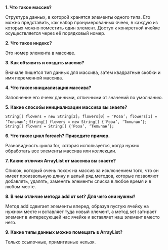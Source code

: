 **1. Что такое массив?**

Структура данных, в которой хранятся элементы одного типа. Его можно представить, как набор пронумерованных ячеек, в каждую из которых можно поместить один элемент. Доступ к конкретной ячейке осуществляется через её порядковый номер.

**2. Что такое индекс?**

Это номер элемента в массиве.

**3. Как объявить и создать массив?**

Вначале пишется тип данных для массива, затем квадратные скобки и имя переменной массива.

**4. Что такое инициализация массива?**

Заполнение его ячеек данными, отличными от значений по умолчанию.

**5. Какие способы инициализации массива вы знаете?**

`String[] flowers = new String[2];
flowers[0] = ‘Роза’;
flowers[1] = ‘Тюльпан’;`
`String[] flowers = new String[] {‘Роза’, ‘Тюльпан’};`
`String[] flowers = String[] {‘Роза’, ‘Тюльпан’};`

**6. Что такое цикл foreach? Приведите пример.**

Разновидность цикла for, которая используется, когда нужно обработать все элементы массива или коллекции. 

**7. Какие отличия ArrayList от массива вы знаете?**

Список, который очень похож на массив за исключением того, что он имеет произвольную длину и целый ряд методов, которые позволяют добавлять, удалять, заменять элементы списка в любое время и в любом месте. 

**8. В чем отличие метода add от set? Для чего они нужны?**

Метод add сдвигает элементы вперед, образуя пустую ячейку на нужном месте и вставляет туда новый элемент, а метод set затирает элемент в интересующей нас ячейке и вставляет наш элемент вместо него.

**9. Какие типы данных можно помещать в ArrayList?**

Только ссылочные, примитивные нельзя.
